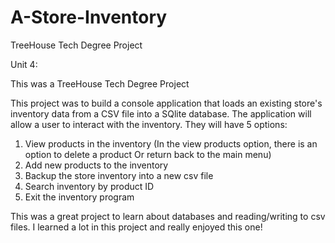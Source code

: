 # A-Store-Inventory

TreeHouse Tech Degree Project

Unit 4:

This was a TreeHouse Tech Degree Project

This project was to build a console application that loads an existing 
store's inventory data from a CSV file into a SQlite database. The application
will allow a user to interact with the inventory. They will have 5 options: 
1) View products in the inventory (In the view products option, there is an option to delete a product
  Or return back to the main menu) 
3) Add new products to the inventory
4) Backup the store inventory into a new csv file
5) Search inventory by product ID
6) Exit the inventory program


This was a great project to learn about databases and reading/writing to csv files.
I learned a lot in this project and really enjoyed this one!
